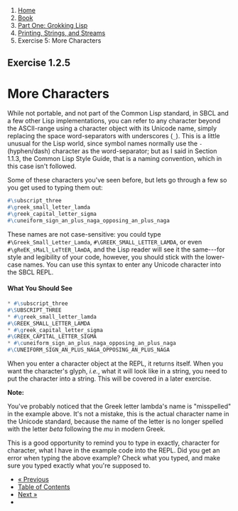 <ol class="breadcrumb">
  <li><a href="/">Home</a></li>
  <li><a href="/book/">Book</a></li>
  <li><a href="/book/1-0-0-overview/">Part One: Grokking Lisp</a></li>
  <li><a href="/book/1-02-00-input-output/">Printing, Strings, and Streams</a></li>
  <li class="active">Exercise 5: More Characters</li>
</ol>

## Exercise 1.2.5

# More Characters

While not portable, and not part of the Common Lisp standard, in SBCL and a few other Lisp implementations, you can refer to any character beyond the ASCII-range using a character object with its Unicode name, simply replacing the space word-separators with underscores (`_`).  This is a little unusual for the Lisp world, since symbol names normally use the `-` (hyphen/dash) character as the word-separator; but as I said in Section 1.1.3, the Common Lisp Style Guide, that is a naming convention, which in this case isn't followed.

Some of these characters you've seen before, but lets go through a few so you get used to typing them out:

```lisp
#\subscript_three
#\greek_small_letter_lamda
#\greek_capital_letter_sigma
#\cuneiform_sign_an_plus_naga_opposing_an_plus_naga
```

These names are not case-sensitive: you could type `#\Greek_Small_Letter_Lamda`, `#\GREEK_SMALL_LETTER_LAMDA`, or even `#\gReEK_sMaLl_LeTtER_lAmDA`, and the Lisp reader will see it the same---for style and legibility of your code, however, you should stick with the lower-case names. You can use this syntax to enter any Unicode character into the SBCL REPL.

#### What You Should See

```lisp
* #\subscript_three
#\SUBSCRIPT_THREE
* #\greek_small_letter_lamda
#\GREEK_SMALL_LETTER_LAMDA
* #\greek_capital_letter_sigma
#\GREEK_CAPITAL_LETTER_SIGMA
* #\cuneiform_sign_an_plus_naga_opposing_an_plus_naga
#\CUNEIFORM_SIGN_AN_PLUS_NAGA_OPPOSING_AN_PLUS_NAGA
```

When you enter a character object at the REPL, it returns itself.  When you want the character's glyph, *i.e.*, what it will look like in a string, you need to put the character into a string.  This will be covered in a later exercise.

<div class="alert alert-warning">
  <strong>Note:</strong>
  <p>You've probably noticed that the Greek letter lambda's name is "misspelled" in the example above. It's not a mistake, this is the actual character name in the Unicode standard, because the name of the letter is no longer spelled with the letter <em>beta</em> following the <em>mu</em> in modern Greek.</p>
  <p>This is a good opportunity to remind you to type in exactly, character for character, what I have in the example code into the REPL. Did you get an error when typing the above example? Check what you typed, and make sure you typed exactly what you're supposed to.</p>
</div>

<ul class="pager">
  <li class="previous"><a href="/book/1-02-04-chars/">&laquo; Previous</a></li>
  <li><a href="/book/">Table of Contents</a></li>
  <li class="next"><a href="/book/1-02-06-char-codes/">Next &raquo;</a><li>
</ul>
